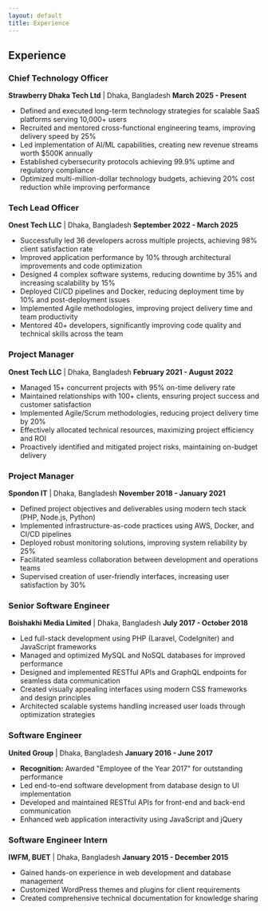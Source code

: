```yaml
---
layout: default
title: Experience
---
```


## Experience

### Chief Technology Officer
**Strawberry Dhaka Tech Ltd** | Dhaka, Bangladesh
**March 2025 - Present**

- Defined and executed long-term technology strategies for scalable SaaS platforms serving 10,000+ users
- Recruited and mentored cross-functional engineering teams, improving delivery speed by 25%
- Led implementation of AI/ML capabilities, creating new revenue streams worth $500K annually
- Established cybersecurity protocols achieving 99.9% uptime and regulatory compliance
- Optimized multi-million-dollar technology budgets, achieving 20% cost reduction while improving performance

### Tech Lead Officer
**Onest Tech LLC** | Dhaka, Bangladesh
**September 2022 - March 2025**

- Successfully led 36 developers across multiple projects, achieving 98% client satisfaction rate
- Improved application performance by 10% through architectural improvements and code optimization
- Designed 4 complex software systems, reducing downtime by 35% and increasing scalability by 15%
- Deployed CI/CD pipelines and Docker, reducing deployment time by 10% and post-deployment issues
- Implemented Agile methodologies, improving project delivery time and team productivity
- Mentored 40+ developers, significantly improving code quality and technical skills across the team

### Project Manager
**Onest Tech LLC** | Dhaka, Bangladesh
**February 2021 - August 2022**

- Managed 15+ concurrent projects with 95% on-time delivery rate
- Maintained relationships with 100+ clients, ensuring project success and customer satisfaction
- Implemented Agile/Scrum methodologies, reducing project delivery time by 20%
- Effectively allocated technical resources, maximizing project efficiency and ROI
- Proactively identified and mitigated project risks, maintaining on-budget delivery

### Project Manager
**Spondon IT** | Dhaka, Bangladesh
**November 2018 - January 2021**

- Defined project objectives and deliverables using modern tech stack (PHP, Node.js, Python)
- Implemented infrastructure-as-code practices using AWS, Docker, and CI/CD pipelines
- Deployed robust monitoring solutions, improving system reliability by 25%
- Facilitated seamless collaboration between development and operations teams
- Supervised creation of user-friendly interfaces, increasing user satisfaction by 30%

### Senior Software Engineer
**Boishakhi Media Limited** | Dhaka, Bangladesh
**July 2017 - October 2018**

- Led full-stack development using PHP (Laravel, CodeIgniter) and JavaScript frameworks
- Managed and optimized MySQL and NoSQL databases for improved performance
- Designed and implemented RESTful APIs and GraphQL endpoints for seamless data communication
- Created visually appealing interfaces using modern CSS frameworks and design principles
- Architected scalable systems handling increased user loads through optimization strategies

### Software Engineer
**United Group** | Dhaka, Bangladesh
**January 2016 - June 2017**

- **Recognition:** Awarded "Employee of the Year 2017" for outstanding performance
- Led end-to-end software development from database design to UI implementation
- Developed and maintained RESTful APIs for front-end and back-end communication
- Enhanced web application interactivity using JavaScript and jQuery

### Software Engineer Intern
**IWFM, BUET** | Dhaka, Bangladesh
**January 2015 - December 2015**

- Gained hands-on experience in web development and database management
- Customized WordPress themes and plugins for client requirements
- Created comprehensive technical documentation for knowledge sharing